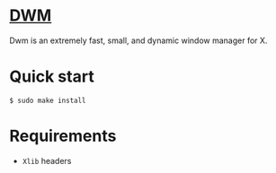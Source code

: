 # [DWM](https://dwm.suckless.org)
Dwm is an extremely fast, small, and dynamic window manager for X.

# Quick start
```console
$ sudo make install
```

# Requirements
- `Xlib` headers
